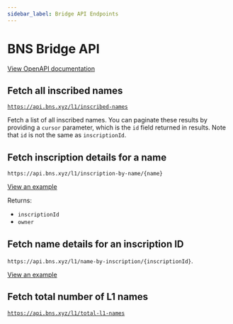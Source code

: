 ```yaml
---
sidebar_label: Bridge API Endpoints
---
```


# BNS Bridge API

[View OpenAPI documentation](https://api.bns.xyz/documentation/static/index.html#/L1)

## Fetch all inscribed names

[`https://api.bns.xyz/l1/inscribed-names`](https://api.bns.xyz/l1/inscribed-names)

Fetch a list of all inscribed names. You can paginate these results by providing a `cursor` parameter, which is the `id` field returned in results. Note that `id` is not the same as `inscriptionId`.

## Fetch inscription details for a name

`https://api.bns.xyz/l1/inscription-by-name/{name}`

[View an example](https://api.bns.xyz/l1/inscription-by-name/heynky.btc)

Returns:

- `inscriptionId`
- `owner`

## Fetch name details for an inscription ID

`https://api.bns.xyz/l1/name-by-inscription/{inscriptionId}`.

[View an example](https://api.bns.xyz/l1/name-by-inscription/ee59b719792fd2181a1a88d015c649c68647f6c39226ad0075884b56568695c6i0)

## Fetch total number of L1 names

[`https://api.bns.xyz/l1/total-l1-names`](https://api.bns.xyz/l1/total-l1-names)
